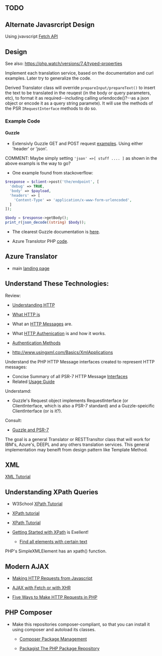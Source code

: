 <section>

# TODO

## Alternate Javasrcript Design

Using jvavscript [Fetch API](https://developer.mozilla.org/en-US/docs/Web/API/Fetch_API)

## Design

See also: https://php.watch/versions/7.4/typed-properties

Implement each translation service, based on the documentation and curl examples. Later try to generalize the code.

Derived Translator class will override `prepareInput/prepareText()` to insert the text to be translated in the reuqest (in the body or query parameters, etc), to format
it as required--including calling urlendocde()?--as a json object or encode it as a query string paramete).  It will use the methods of the PSR `IRequestInterface` methods
to do so. 

### Example Code


#### Guzzle

- Extensivly Guzzle GET and POST request [examples](https://artisansweb.net/use-guzzle-php-http-client-sending-http-requests/). Using either 'header' or 'json'.

COMMENT: Maybe simply setting `'json' =>[ stuff .... ]` as shown in the above exampls is the way to go?


- One example found from stackoverflow:

```php
$response = $client->post('the/endpoint', [
  'debug' => TRUE,
  'body' => $payload,
  'headers' => [
    'Content-Type' => 'application/x-www-form-urlencoded',
  ]
]);

$body = $response->getBody();
print_r(json_decode((string) $body));
```

- The clearest Guzzle documentation is [here](https://guzzle3.readthedocs.io/http-client/client.html#request-options).

- Azure Translotor PHP [code](https://github.com/MicrosoftTranslator/Text-Translation-API-V3-PHP/blob/master/Translate.php).

## Azure Translator

- main [landing page](https://docs.microsoft.com/en-us/azure/cognitive-services/translator/)

## Understand These Technologies:

Review:

- [Understanding HTTP](https://developer.mozilla.org/en-US/docs/Web/HTTP)
- [What HTTP is](https://www.w3schools.com/whatis/whatis_http.asp)
- What an [HTTP Messages](https://developer.mozilla.org/en-US/docs/Web/HTTP/Messages) are.
- What [HTTP Authenication](https://developer.mozilla.org/en-US/docs/Web/HTTP/Authentication) is and how it works.
- [Authentication Methods](https://blog.restcase.com/4-most-used-rest-api-authentication-methods/)

- http://www.usingxml.com/Basics/XmlApplications


Understand the PHP HTTP Message interfaces created to represent HTTP messages:

- Concise Summary of all PSR-7 HTTP Message [Interfaces](https://github.com/php-fig/http-message/blob/master/docs/PSR7-Interfaces.md)
- Related [Usage Guide](https://github.com/php-fig/http-message/blob/master/docs/PSR7-Usage.md)

Understamd:

- Guzzle's Request object implements RequestInterface (or ClientInterface, which is also a PSR-7 standard) and a Guzzle-speicific ClientInterface (or is it?).

Consult:

-  [Guzzle and PSR-7](https://docs.guzzlephp.org/en/stable/psr7.html)

The goal is a general Translator or RESTTransltor class that will work for IBM's, Azure's, DEEPL and any others translation services. This general implementation may
beneift from design pattern like Template Method.

## XML

[XML Tutorial](https://www.w3schools.com/xml/)

## Understanding XPath Queries

- W3School [XPath Tutorial](https://www.w3schools.com/xml/xpath_nodes.asp)   	
- [XPath tutorial](https://www.softwaretestinghelp.com/xml-path-language-xpath-tutorial/)
- [XPath Tutorial](https://www.educba.com/xml-features/?source=leftnav)
- [Getting Started with XPath](https://riptutorial.com/xpath) is Exellent!

  - [Find all elements with certain text](https://riptutorial.com/xpath/example/6209/find-all-elements-with-certain-text)

PHP's SimpleXMLElement has an xpath() function.

## Modern AJAX

- [Making HTTP Requests from Javascript](https://drstearns.github.io/tutorials/ajax/)

- [AJAX with Fetch or with XHR](https://code.tutsplus.com/en/articles/create-a-javascript-ajax-post-request-with-and-without-jquery--cms-39195)

- [Five Ways to Make HTTP Requests in PHP](https://www.twilio.com/blog/5-ways-to-make-http-requests-in-php)

## PHP Composer

- Make this repositories composer-compliant, so that you can install it using composer and autoload its classes. 

  - [Composer Package Management](https://whoisryosuke.com/blog/2018/how-to-create-a-php-package-for-composer/)
 
  - [Packagist The PHP Package Repository](https://packagist.org/)

</section>

